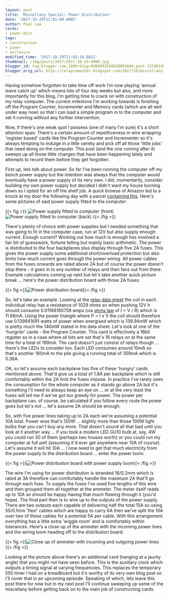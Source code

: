 ```yaml
---
layout: post
title: 'Miscellany Special: Power Distribution'
date: '2017-10-29T11:01:00.000Z'
author: Paul Law
cards:
- power-dist
tags:
- construction
- power
- enclosure
modified_time: '2017-10-29T11:02:16.861Z'
thumbnail: /img/posts/2017/2017-10-29-4000.jpg
blogger_id: tag:blogger.com,1999:blog-6989692556630001604.post-1319014928633051501
blogger_orig_url: http://relaycomputer.blogspot.com/2017/10/miscellany-special-power-distribution.html
---
```


Having somehow forgotten to take time off work I'm now playing 'annual leave 
catch up' which means lots of four day weeks but also, and more importantly 
for this blog, I'm getting time to crack on with construction of my relay 
computer. The current milestone I'm working towards is finishing off the 
Program Counter, Incrementer and Memory cards (which are all well under way 
now) so that I can load a simple program in to the computer and set it running 
without any further intervention.

Now, if there's 
one weak spot I possess (one of many I'm sure) it's a short attention span. 
There's a certain amount of repetitiveness in wire wrapping 'register based' 
cards like the Program Counter and Incrementer so it's always tempting to 
indulge in a little variety and pick off all those 'little jobs' that need 
doing on the computer. This post (and the one coming after it) sweeps up all 
those little changes that have been happening lately and attempts to record 
them before they get forgotten.

First up, lets talk 
about power. So far I've been running the computer off my bench power supply 
but the intention was always that the computer would eventually have a power 
supply of its very own. I did, momentarily, consider building my own power 
supply but decided I didn't want my house burning down so I opted for an off 
the shelf job. A quick browse of Amazon led to a knock at my door the 
following day with a parcel 
[containing this](https://www.amazon.co.uk/gp/product/B01DDIHKPI). Here's some pictures of said power supply 
fitted to the computer:

{{< fig >}}
![Power supply fitted to computer (front)](/img/posts/2017/2017-10-29-0000.jpg)
![Power supply fitted to computer (back)](/img/posts/2017/2017-10-29-0001.jpg)
{{< /fig >}}

There's plenty of choice with power supplies but I needed 
something that was going to fit in the computer case, run at 12V but also 
supply enough current. Enough current? Working out how much is enough has 
involved a fair bit of guesswork, fortune telling but mainly basic arithmetic. 
The power is distributed to the four backplanes plus display through five 2A 
fuses. This gives the power supply some additional short/overload protection 
but also limits how much current goes through the power wiring. All power 
cables from the fuses onwards are rated above 2A but of course the power 
doesn't stop there - it goes in to any number of relays and then fans out from 
there. Example calculations coming up next but let's take another quick 
picture break ... here's the power distribution board with those 2A 
fuses:

{{< fig >}}![Power distribution board](/img/posts/2017/2017-10-29-0002.jpg){{< /fig >}}

So, let's take 
an example. Looking at the 
[relay data sheet](http://www.te.com/commerce/DocumentDelivery/DDEController?Action=showdoc&amp;DocId=Specification+Or+Standard%7F108-98002%7FW%7Fpdf%7FEnglish%7FENG_SS_108-98002_W_P2.pdf%7F5-1393788-8) 
the coil in each individual relay has a 
resistance of 1029 ohms so when pushing 12V it should consume 0.01166180758 
amps (via [ohms law](http://www.electronics-tutorials.ws/dccircuits/dcp_2.html) of I = V / R) 
which is 11.66mA. Using 
the power triangle where P = I x V the coil should therefore 
use 0.139941691 watts of power when energised which is 139.94mW which is 
pretty much the 140mW stated in the data sheet. Let's look at one of the 
'hungrier' cards - the Program Counter. This card is effectively a 16bit 
register so in a case where all bits are set that's 16 relays on at the same 
time for a total of 199mA. The card doesn't just consist of relays though ... 
there's the LEDs to consider too. Each LED consumes around 10mA so that's 
another 160mA to the pile giving a running total of 359mA which is 
0.36A. 

OK, so let's assume each backplane has 
five of these 'hungry' cards mentioned above. That'd give us a total of 1.8A 
per backplane which is still comfortably within the 2A limit the fuses impose. 
In practice I've rarely seen the consumption for the whole computer as it 
stands go above 2A but it's something I'll need to always keep an eye on ... 
or at the very least the fuses will tell me if we've got too greedy for power. 
The power per backplane can, of course, be calculated if you follow every 
route the power goes but let's not ... let's assume 2A should be 
enough.

So, with five power lines taking up to 2A 
each we're assuming a potential 10A total. Power wise that's 120W ... slightly 
more than those 100W light bulbs that you can't buy any more. That doesn't 
sound all that bad until you look at it another way ... if you took a modern 
LED GU10 bulb at, say, 4W you could run 30 of them (perhaps two houses worth) 
or you could run my computer at full pelt (assuming it'd ever get anywhere 
near 10A of course). Let's assume it will hit 10A ... I now need to get that 
much electricity from the power supply to the distribution board ... enter the 
power loom:

{{< fig >}}![Power distribution board with power supply loom](/img/posts/2017/2017-10-29-0003.jpg){{< /fig >}}

The wire I'm using for power distribution is stranded 
16/0.2mm which is rated at 3A therefore can comfortably handle the maximum 2A 
that'll go through each fuse. To supply the fuses I've used five lengths of 
this wire and then grouped them all together at the ammeter. The meter itself 
reads up to 10A so should be happy having that much flowing through it (you'd 
hope). The final part then is to wire up to the outputs of the power supply. 
There are two outputs each capable of delivering half the total 15A so using 
55/0.1mm 'flexi' cables which are happy to carry 6A then we've split the 10A 
over two of these cables for a potential 5A per cable. With this arrangement 
everything has a little extra 'wiggle room' and is comfortably within 
tolerances. Here's a close up of the ammeter with the incoming power lines and 
the wiring loom heading off to the distribution board:

{{< fig >}}![Close up of ammeter with incoming and outgoing power lines](/img/posts/2017/2017-10-29-0004.jpg){{< /fig >}}

Looking at the picture above there's an additional card 
(hanging at a jaunty angle) that you might not have seen before. This is the 
auxiliary clock which outputs a timing signal at varying frequencies. This 
replaces the temporary 555 timer I had on a breadboard but it's worthy of its 
very own blog post so I'll cover that in an upcoming episode. Speaking of 
which, lets leave this post there for now but in my next post I'll continue 
sweeping up some of the miscellany before getting back on to the main job of 
constructing cards.
